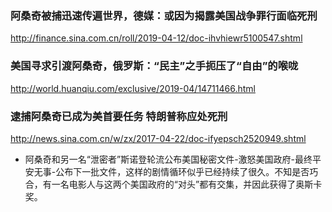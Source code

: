 ### 阿桑奇被捕迅速传遍世界，德媒：或因为揭露美国战争罪行面临死刑
http://finance.sina.com.cn/roll/2019-04-12/doc-ihvhiewr5100547.shtml
### 美国寻求引渡阿桑奇，俄罗斯：“民主”之手扼压了“自由”的喉咙
http://world.huanqiu.com/exclusive/2019-04/14711466.html
### 逮捕阿桑奇已成为美首要任务 特朗普称应处死刑
http://news.sina.com.cn/w/zx/2017-04-22/doc-ifyepsch2520949.shtml
- 阿桑奇和另一名“泄密者”斯诺登轮流公布美国秘密文件-激怒美国政府-最终平安无事-公布下一批文件，这样的剧情循环似乎已经持续了很久。不知是否巧合，有一名电影人与这两个美国政府的“对头”都有交集，并因此获得了奥斯卡奖。